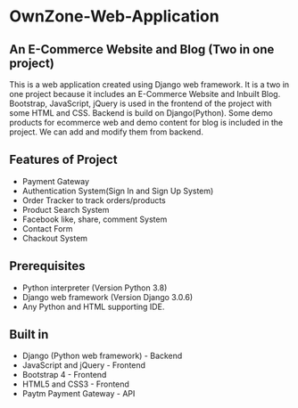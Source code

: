 # OwnZone-Web-Application

## An E-Commerce Website and Blog (Two in one project)

This is a web application created using Django web framework. It is a two in one project because it includes an E-Commerce Website and Inbuilt Blog. 
Bootstrap, JavaScript, jQuery is used in the frontend of the project with some HTML and CSS. Backend is build on Django(Python). 
Some demo products for ecommerce web and demo content for blog is included in the project. We can add and modify them from backend. 


## Features of Project

* Payment Gateway
* Authentication System(Sign In and Sign Up System)
* Order Tracker to track orders/products
* Product Search System
* Facebook like, share, comment System
* Contact Form
* Chackout System


## Prerequisites

* Python interpreter (Version Python 3.8)
* Django web framework (Version Django 3.0.6)
* Any Python and HTML supporting IDE.


## Built in

* Django (Python web framework) - Backend
* JavaScript and jQuery - Frontend
* Bootstrap 4 - Frontend
* HTML5 and CSS3 - Frontend
* Paytm Payment Gateway - API

